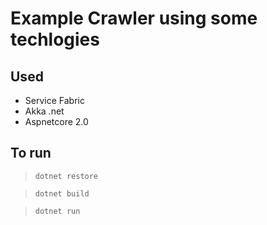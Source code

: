 # Example Crawler using some techlogies

## Used

- Service Fabric
- Akka .net
- Aspnetcore 2.0

## To run

> `dotnet restore`

> `dotnet build`

> `dotnet run`

